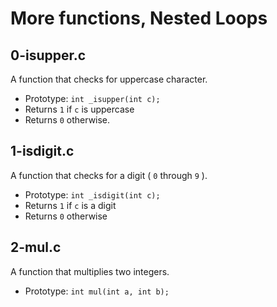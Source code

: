 # More functions, Nested Loops

## 0-isupper.c
A function that checks for uppercase character.
- Prototype: `int _isupper(int c);`
- Returns `1` if `c` is uppercase
- Returns `0` otherwise.

## 1-isdigit.c
A function that checks for a digit ( `0` through `9` ).
- Prototype: `int _isdigit(int c);`
- Returns `1` if `c` is a digit
- Returns `0` otherwise

## 2-mul.c
A function that multiplies two integers.
- Prototype: `int mul(int a, int b);`











